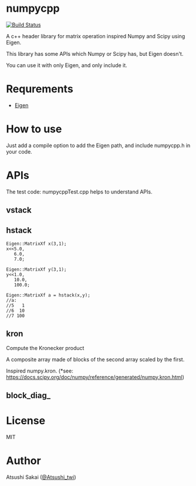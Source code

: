 # numpycpp
[![Build Status](https://travis-ci.org/AtsushiSakai/numpycpp.svg?branch=master)](https://travis-ci.org/AtsushiSakai/numpycpp)

A c++ header library for matrix operation inspired Numpy and Scipy using Eigen.

This library has some APIs which Numpy or Scipy has, but Eigen doesn't.

You can use it with only Eigen, and only include it.

# Requrements

- [Eigen](http://eigen.tuxfamily.org/index.php?title=Main_Page)

# How to use

Just add a compile option to add the Eigen path, and include numpycpp.h in your code.

# APIs

The test code: numpycppTest.cpp helps to understand APIs.

## vstack

## hstack

    Eigen::MatrixXf x(3,1);
    x<<5.0,
       6.0,
       7.0;

    Eigen::MatrixXf y(3,1);
    y<<1.0,
       10.0,
       100.0;

    Eigen::MatrixXf a = hstack(x,y);
    //a:
    //5   1
    //6  10
    //7 100

## kron

Compute the Kronecker product

A composite array made of blocks of the second array scaled by the first.

Inspired numpy.kron. (*see: https://docs.scipy.org/doc/numpy/reference/generated/numpy.kron.html)




## block_diag_


# License 

MIT

# Author

Atsushi Sakai ([@Atsushi_twi](https://twitter.com/Atsushi_twi))

